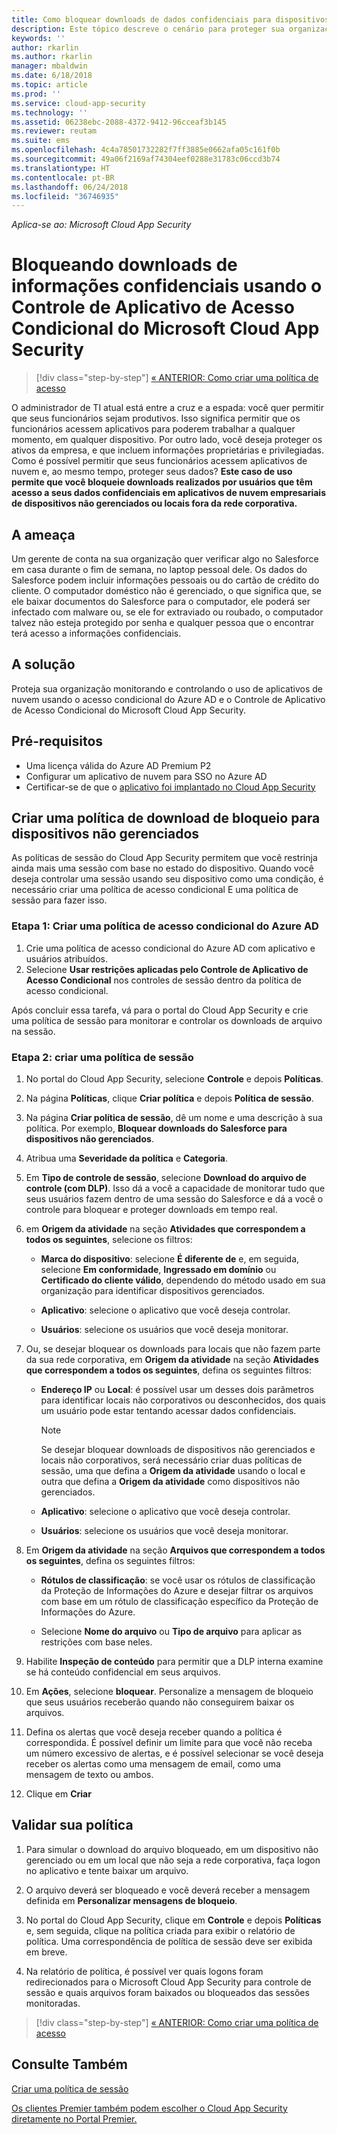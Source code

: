 ```yaml
---
title: Como bloquear downloads de dados confidenciais para dispositivos não gerenciados usando o Controle de Aplicativo de Acesso Condicional do Cloud App Security | Microsoft Docs
description: Este tópico descreve o cenário para proteger sua organização contra downloads de dados confidenciais por dispositivos não gerenciados usando os recursos de proxy reverso do Azure AD.
keywords: ''
author: rkarlin
ms.author: rkarlin
manager: mbaldwin
ms.date: 6/18/2018
ms.topic: article
ms.prod: ''
ms.service: cloud-app-security
ms.technology: ''
ms.assetid: 06238ebc-2088-4372-9412-96cceaf3b145
ms.reviewer: reutam
ms.suite: ems
ms.openlocfilehash: 4c4a78501732282f7ff3885e0662afa05c161f0b
ms.sourcegitcommit: 49a06f2169af74304eef0288e31783c06ccd3b74
ms.translationtype: HT
ms.contentlocale: pt-BR
ms.lasthandoff: 06/24/2018
ms.locfileid: "36746935"
---
```

*Aplica-se ao: Microsoft Cloud App Security*



# <a name="blocking-downloads-of-sensitive-information-using-microsoft-cloud-app-security-conditional-access-app-control"></a>Bloqueando downloads de informações confidenciais usando o Controle de Aplicativo de Acesso Condicional do Microsoft Cloud App Security

>[!div class="step-by-step"]
[« ANTERIOR: Como criar uma política de acesso](access-policy-aad.md)

O administrador de TI atual está entre a cruz e a espada: você quer permitir que seus funcionários sejam produtivos. Isso significa permitir que os funcionários acessem aplicativos para poderem trabalhar a qualquer momento, em qualquer dispositivo. Por outro lado, você deseja proteger os ativos da empresa, e que incluem informações proprietárias e privilegiadas. Como é possível permitir que seus funcionários acessem aplicativos de nuvem e, ao mesmo tempo, proteger seus dados? **Este caso de uso permite que você bloqueie downloads realizados por usuários que têm acesso a seus dados confidenciais em aplicativos de nuvem empresariais de dispositivos não gerenciados ou locais fora da rede corporativa.**


## <a name="the-threat"></a>A ameaça
Um gerente de conta na sua organização quer verificar algo no Salesforce em casa durante o fim de semana, no laptop pessoal dele. Os dados do Salesforce podem incluir informações pessoais ou do cartão de crédito do cliente. O computador doméstico não é gerenciado, o que significa que, se ele baixar documentos do Salesforce para o computador, ele poderá ser infectado com malware ou, se ele for extraviado ou roubado, o computador talvez não esteja protegido por senha e qualquer pessoa que o encontrar terá acesso a informações confidenciais. 

## <a name="the-solution"></a>A solução
Proteja sua organização monitorando e controlando o uso de aplicativos de nuvem usando o acesso condicional do Azure AD e o Controle de Aplicativo de Acesso Condicional do Microsoft Cloud App Security.  

## <a name="prerequisites"></a>Pré-requisitos

- Uma licença válida do Azure AD Premium P2
- Configurar um aplicativo de nuvem para SSO no Azure AD  
- Certificar-se de que o [aplicativo foi implantado no Cloud App Security](proxy-deployment-aad.md)

## <a name="create-a-block-download-policy-for-unmanaged-devices"></a>Criar uma política de download de bloqueio para dispositivos não gerenciados  

As políticas de sessão do Cloud App Security permitem que você restrinja ainda mais uma sessão com base no estado do dispositivo. Quando você deseja controlar uma sessão usando seu dispositivo como uma condição, é necessário criar uma política de acesso condicional E uma política de sessão para fazer isso.  

### <a name="step-1-create-an-azure-ad-conditional-access-policy"></a>Etapa 1: Criar uma política de acesso condicional do Azure AD

1. Crie uma política de acesso condicional do Azure AD com aplicativo e usuários atribuídos.
2. Selecione **Usar restrições aplicadas pelo Controle de Aplicativo de Acesso Condicional** nos controles de sessão dentro da política de acesso condicional.   

Após concluir essa tarefa, vá para o portal do Cloud App Security e crie uma política de sessão para monitorar e controlar os downloads de arquivo na sessão.

### <a name="step-2-create-a-session-policy"></a>Etapa 2: criar uma política de sessão

1. No portal do Cloud App Security, selecione **Controle** e depois **Políticas**. 

2. Na página **Políticas**, clique **Criar política** e depois **Política de sessão**.
 
3. Na página **Criar política de sessão**, dê um nome e uma descrição à sua política. Por exemplo, **Bloquear downloads do Salesforce para dispositivos não gerenciados**.

4. Atribua uma **Severidade da política** e **Categoria**.

5. Em **Tipo de controle de sessão**, selecione **Download do arquivo de controle (com DLP)**. Isso dá a você a capacidade de monitorar tudo que seus usuários fazem dentro de uma sessão do Salesforce e dá a você o controle para bloquear e proteger downloads em tempo real.

6. em **Origem da atividade** na seção **Atividades que correspondem a todos os seguintes**, selecione os filtros: 
    
   - **Marca do dispositivo**: selecione **É diferente de** e, em seguida, selecione **Em conformidade**, **Ingressado em domínio** ou **Certificado do cliente válido**, dependendo do método usado em sua organização para identificar dispositivos gerenciados. 
    
   - **Aplicativo**: selecione o aplicativo que você deseja controlar.  

   - **Usuários**: selecione os usuários que você deseja monitorar.  
    
7. Ou, se desejar bloquear os downloads para locais que não fazem parte da sua rede corporativa, em **Origem da atividade** na seção **Atividades que correspondem a todos os seguintes**, defina os seguintes filtros: 

   - **Endereço IP** ou **Local**: é possível usar um desses dois parâmetros para identificar locais não corporativos ou desconhecidos, dos quais um usuário pode estar tentando acessar dados confidenciais.

     > [!NOTE]
     > Se desejar bloquear downloads de dispositivos não gerenciados e locais não corporativos, será necessário criar duas políticas de sessão, uma que defina a **Origem da atividade** usando o local e outra que defina a **Origem da atividade** como dispositivos não gerenciados.
 
   - **Aplicativo**: selecione o aplicativo que você deseja controlar.    
   
   - **Usuários**: selecione os usuários que você deseja monitorar.  

8. Em **Origem da atividade** na seção **Arquivos que correspondem a todos os seguintes**, defina os seguintes filtros: 
   
   - **Rótulos de classificação**: se você usar os rótulos de classificação da Proteção de Informações do Azure e desejar filtrar os arquivos com base em um rótulo de classificação específico da Proteção de Informações do Azure.
   
   - Selecione **Nome do arquivo** ou **Tipo de arquivo** para aplicar as restrições com base neles.
9. Habilite **Inspeção de conteúdo** para permitir que a DLP interna examine se há conteúdo confidencial em seus arquivos. 

10. Em **Ações**, selecione **bloquear**. Personalize a mensagem de bloqueio que seus usuários receberão quando não conseguirem baixar os arquivos.  

11. Defina os alertas que você deseja receber quando a política é correspondida. É possível definir um limite para que você não receba um número excessivo de alertas, e é possível selecionar se você deseja receber os alertas como uma mensagem de email, como uma mensagem de texto ou ambos.

12. Clique em **Criar**  
 

## <a name="validate-your-policy"></a>Validar sua política 

1. Para simular o download do arquivo bloqueado, em um dispositivo não gerenciado ou em um local que não seja a rede corporativa, faça logon no aplicativo e tente baixar um arquivo. 

2. O arquivo deverá ser bloqueado e você deverá receber a mensagem definida em **Personalizar mensagens de bloqueio**. 

3. No portal do Cloud App Security, clique em **Controle** e depois **Políticas** e, sem seguida, clique na política criada para exibir o relatório de política. Uma correspondência de política de sessão deve ser exibida em breve. 

4. Na relatório de política, é possível ver quais logons foram redirecionados para o Microsoft Cloud App Security para controle de sessão e quais arquivos foram baixados ou bloqueados das sessões monitoradas.


>[!div class="step-by-step"]
[« ANTERIOR: Como criar uma política de acesso](access-policy-aad.md)



## <a name="see-also"></a>Consulte Também  
[Criar uma política de sessão](session-policy-aad.md)   

[Os clientes Premier também podem escolher o Cloud App Security diretamente no Portal Premier.](https://premier.microsoft.com/)  
  
  